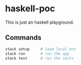 # haskell-poc

This is just an haskell playground.

## Commands

```bash
stack setup     # load local env
stack run       # run the app
stack test      # run the tests
```
